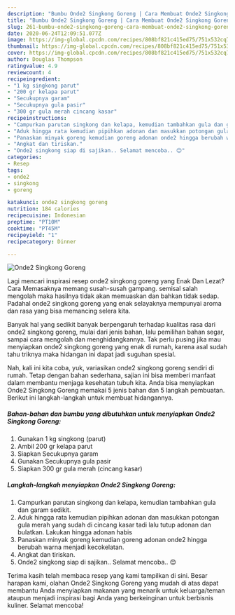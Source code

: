 ```yaml
---
description: "Bumbu Onde2 Singkong Goreng | Cara Membuat Onde2 Singkong Goreng Yang Sedap"
title: "Bumbu Onde2 Singkong Goreng | Cara Membuat Onde2 Singkong Goreng Yang Sedap"
slug: 261-bumbu-onde2-singkong-goreng-cara-membuat-onde2-singkong-goreng-yang-sedap
date: 2020-06-24T12:09:51.077Z
image: https://img-global.cpcdn.com/recipes/808bf821c415ed75/751x532cq70/onde2-singkong-goreng-foto-resep-utama.jpg
thumbnail: https://img-global.cpcdn.com/recipes/808bf821c415ed75/751x532cq70/onde2-singkong-goreng-foto-resep-utama.jpg
cover: https://img-global.cpcdn.com/recipes/808bf821c415ed75/751x532cq70/onde2-singkong-goreng-foto-resep-utama.jpg
author: Douglas Thompson
ratingvalue: 4.9
reviewcount: 4
recipeingredient:
- "1 kg singkong parut"
- "200 gr kelapa parut"
- "Secukupnya garam"
- "Secukupnya gula pasir"
- "300 gr gula merah cincang kasar"
recipeinstructions:
- "Campurkan parutan singkong dan kelapa, kemudian tambahkan gula dan garam sedikit."
- "Aduk hingga rata kemudian pipihkan adonan dan masukkan potongan gula merah yang sudah di cincang kasar tadi lalu tutup adonan dan bulatkan. Lakukan hingga adonan habis"
- "Panaskan minyak goreng kemudian goreng adonan onde2 hingga berubah warna menjadi kecokelatan."
- "Angkat dan tiriskan."
- "Onde2 singkong siap di sajikan.. Selamat mencoba.. 😊"
categories:
- Resep
tags:
- onde2
- singkong
- goreng

katakunci: onde2 singkong goreng 
nutrition: 184 calories
recipecuisine: Indonesian
preptime: "PT10M"
cooktime: "PT45M"
recipeyield: "1"
recipecategory: Dinner

---
```



![Onde2 Singkong Goreng](https://img-global.cpcdn.com/recipes/808bf821c415ed75/751x532cq70/onde2-singkong-goreng-foto-resep-utama.jpg)

Lagi mencari inspirasi resep onde2 singkong goreng yang Enak Dan Lezat? Cara Memasaknya memang susah-susah gampang. semisal salah mengolah maka hasilnya tidak akan memuaskan dan bahkan tidak sedap. Padahal onde2 singkong goreng yang enak selayaknya mempunyai aroma dan rasa yang bisa memancing selera kita.

Banyak hal yang sedikit banyak berpengaruh terhadap kualitas rasa dari onde2 singkong goreng, mulai dari jenis bahan, lalu pemilihan bahan segar, sampai cara mengolah dan menghidangkannya. Tak perlu pusing jika mau menyiapkan onde2 singkong goreng yang enak di rumah, karena asal sudah tahu triknya maka hidangan ini dapat jadi suguhan spesial.




Nah, kali ini kita coba, yuk, variasikan onde2 singkong goreng sendiri di rumah. Tetap dengan bahan sederhana, sajian ini bisa memberi manfaat dalam membantu menjaga kesehatan tubuh kita. Anda bisa menyiapkan Onde2 Singkong Goreng memakai 5 jenis bahan dan 5 langkah pembuatan. Berikut ini langkah-langkah untuk membuat hidangannya.

<!--inarticleads1-->

##### Bahan-bahan dan bumbu yang dibutuhkan untuk menyiapkan Onde2 Singkong Goreng:

1. Gunakan 1 kg singkong (parut)
1. Ambil 200 gr kelapa parut
1. Siapkan Secukupnya garam
1. Gunakan Secukupnya gula pasir
1. Siapkan 300 gr gula merah (cincang kasar)




<!--inarticleads2-->

##### Langkah-langkah menyiapkan Onde2 Singkong Goreng:

1. Campurkan parutan singkong dan kelapa, kemudian tambahkan gula dan garam sedikit.
1. Aduk hingga rata kemudian pipihkan adonan dan masukkan potongan gula merah yang sudah di cincang kasar tadi lalu tutup adonan dan bulatkan. Lakukan hingga adonan habis
1. Panaskan minyak goreng kemudian goreng adonan onde2 hingga berubah warna menjadi kecokelatan.
1. Angkat dan tiriskan.
1. Onde2 singkong siap di sajikan.. Selamat mencoba.. 😊




Terima kasih telah membaca resep yang kami tampilkan di sini. Besar harapan kami, olahan Onde2 Singkong Goreng yang mudah di atas dapat membantu Anda menyiapkan makanan yang menarik untuk keluarga/teman ataupun menjadi inspirasi bagi Anda yang berkeinginan untuk berbisnis kuliner. Selamat mencoba!
